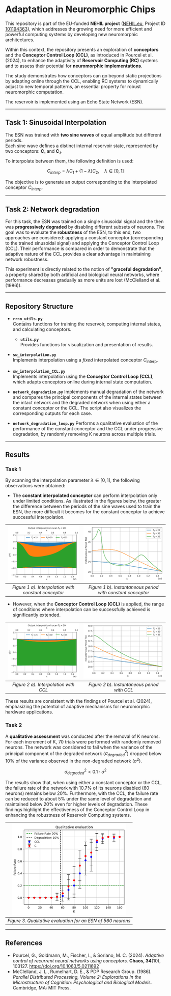 # Adaptation in Neuromorphic Chips

This repository is part of the EU-funded **NEHIL project** ([NEHIL.eu](https://www.nehil.eu/), Project ID [101194363](https://cordis.europa.eu/project/id/101194363)), which addresses the growing need for more efficient and powerful computing systems by developing new neuromorphic architectures.  

Within this context, the repository presents an exploration of **conceptors** and the **Conceptor Control Loop (CCL)**, as introduced in Pourcel et al. (2024), to enhance the adaptivity of **Reservoir Computing (RC)** systems and to assess their potential for **neuromorphic implementations**.  

The study demonstrates how conceptors can go beyond static projections by adapting online through the CCL, enabling RC systems to dynamically adjust to new temporal patterns, an essential property for robust neuromorphic computation.

The reservoir is implemented using an Echo State Network (ESN).

---

## Task 1: Sinusoidal Interpolation

The ESN was trained with **two sine waves** of equal amplitude but different periods.  
Each sine wave defines a distinct internal reservoir state, represented by two conceptors: **C₁** and **C₂**.  

To interpolate between them, the following definition is used:

$$
C_{interp} = \lambda C_{1} + (1-\lambda)C_{2}, \quad \lambda \in [0,1]
$$

The objective is to generate an output corresponding to the interpolated conceptor $C_{interp}$.

---
## Task 2: Network degradation
For this task, the ESN was trained on a single sinusoidal signal and the then was **progressively degraded** by disabling different subsets of neurons. The goal was to evaluate the **robustness** of the ESN, to this end, two approaches are considered: applying a constant conceptor (corresponding to the trained sinusoidal signal) and applying the Conceptor Control Loop (CCL). Their performance is compared in order to demonstrate that the adaptive nature of the CCL provides a clear advantage in maintaining network robustness.

This experiment is directly related to the notion of **"graceful degradation"**, a property shared by both artificial and biological neural networks, where performance decreases gradually as more units are lost (McClelland et al. (1986)). 

---
## Repository Structure
- **`rrnn_utils.py`**  
  Contains functions for training the reservoir, computing internal states, and calculating conceptors.  

	- **`utils.py`**  
  Provides functions for visualization and presentation of results.  

- **`sw_interpolation.py`**  
  Implements interpolation using a *fixed* interpolated conceptor $C_{\text{interp}}$.  

- **`sw_interpolation_CCL.py`**  
  Implements interpolation using the **Conceptor Control Loop (CCL)**, which adapts conceptors online during internal state computation.  
- **`network_degradation.py`**
  Implements manual degradation of the network and compares the principal components of the internal states between the intact network and the degraded network when using either a constant conceptor or the CCL. The script also visualizes the corresponding outputs for each case.
- **`network_degradation_loop.py`**
  Performs a qualitative evaluation of the performance of the constant conceptor and the CCL under progressive degradation, by randomly removing K neurons across multiple trials.
  
---

## Results
### Task 1
By scanning the interpolation parameter $\lambda \in [0,1]$, the following observations were obtained:  

- The **constant interpolated conceptor** can perform interpolation only under limited conditions. As illustrated in the figures below, the greater the difference between the periods of the sine waves used to train the ESN, the more difficult it becomes for the constant conceptor to achieve successful interpolation.
  
<div align="center">
  
| <img src="figures/Interpolation/y_lamda_scan_C.png" alt="Interpolation with constant conceptor" width="360"/> | <img src="figures/Interpolation/Instanteneous_Periode_C.png" alt="Instantaneous period with constant conceptor" width="400"/> |
|:-------------------------------------------------------------------------------------------------------------:|:-----------------------------------------------------------------------------------------------------------------------------:|
| *Figure 1 a). Interpolation with constant conceptor*                                                             | *Figure 1 b). Instantaneous period with constant conceptor*                                                                      |

</div>
  
- However, when the **Conceptor Control Loop (CCL)** is applied, the range of conditions where interpolation can be successfully achieved is significantly extended.

<div align="center">
  
| <img src="figures/Interpolation/y_lamda_scan_CCL.png" alt="Interpolation with CCL" width="360"/> | <img src="figures/Interpolation/Instanteneous_Periode_CCL.png" alt="Instantaneous period with CCL" width="400"/> |
|:-------------------------------------------------------------------------------------------------------------:|:-----------------------------------------------------------------------------------------------------------------------------:|
| *Figure 2 a). Interpolation with CCL*                                                             | *Figure 2 b). Instantaneous period with CCL*                                                                      |

</div> 

These results are consistent with the findings of Pourcel et al. (2024), emphasizing the potential of adaptive mechanisms for neuromorphic hardware applications.

### Task 2
A **qualitative assessment** was conducted after the removal of K neurons. For each increment of K, 70 trials were performed with randomly removed neurons. The network was considered to fail when the variance of the principal component of the degraded network ($\sigma^2_{degraded}$) dropped below 10% of the variance observed in the non-degraded network ($\sigma^2$).

$$
\sigma^2_{degraded}< 0.1 \cdot \sigma^2
$$

The results show that, when using either a constant conceptor or the CCL, the failure rate of the network with 10.7% of its neurons disabled (60 neurons) remains below 20%. Furthermore, with the CCL, the failure rate can be reduced to about 5% under the same level of degradation and maintained below 20% even for higher levels of degradation. These findings highlight the effectiveness of the Conceptor Control Loop in enhancing the robustness of Reservoir Computing systems.

<div align="center">

| <img src="figures/Network degradation/qualitative_rep70_th0.1_N560_reg1.0_a25_beta0.4_nu2.5e-05_T20_sr1.6_alpha0.75_scaling0.9_bs0.4.png" alt="Qualitative Evaluation, network degradation" width="360"/> |
|:--------------------------------------------------------------------------------------------------------------------------------------------------------------------------------------------:|
| *Figure 3. Qualitative evaluation for an ESN of 560 neurons* |

</div>


---

## References

- Pourcel, G., Goldmann, M., Fischer, I., & Soriano, M. C. (2024). *Adaptive control of recurrent neural networks using conceptors.* **Chaos, 34**(10), 103127. https://doi.org/10.1063/5.0211692  
- McClelland, J. L., Rumelhart, D. E., & PDP Research Group. (1986).  
*Parallel Distributed Processing, Volume 2: Explorations in the Microstructure of Cognition: Psychological and Biological Models.*  
Cambridge, MA: MIT Press.
